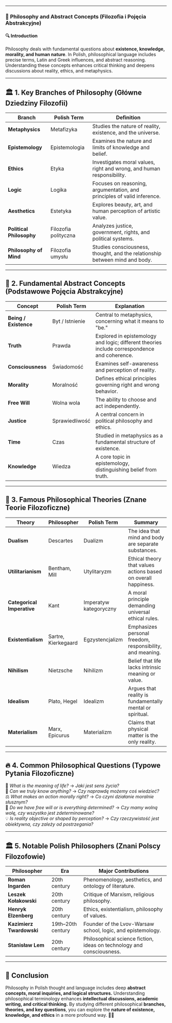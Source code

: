 
---
### 📘 **Philosophy and Abstract Concepts (Filozofia i Pojęcia Abstrakcyjne)**

#### 🔍 **Introduction**

Philosophy deals with fundamental questions about **existence, knowledge, morality, and human nature**. In Polish, philosophical language includes precise terms, Latin and Greek influences, and abstract reasoning. Understanding these concepts enhances critical thinking and deepens discussions about reality, ethics, and metaphysics.

---

## 🏛 **1. Key Branches of Philosophy (Główne Dziedziny Filozofii)**

|**Branch**|**Polish Term**|**Definition**|
|---|---|---|
|**Metaphysics**|Metafizyka|Studies the nature of reality, existence, and the universe.|
|**Epistemology**|Epistemologia|Examines the nature and limits of knowledge and belief.|
|**Ethics**|Etyka|Investigates moral values, right and wrong, and human responsibility.|
|**Logic**|Logika|Focuses on reasoning, argumentation, and principles of valid inference.|
|**Aesthetics**|Estetyka|Explores beauty, art, and human perception of artistic value.|
|**Political Philosophy**|Filozofia polityczna|Analyzes justice, government, rights, and political systems.|
|**Philosophy of Mind**|Filozofia umysłu|Studies consciousness, thought, and the relationship between mind and body.|

---

## 🔹 **2. Fundamental Abstract Concepts (Podstawowe Pojęcia Abstrakcyjne)**

|**Concept**|**Polish Term**|**Explanation**|
|---|---|---|
|**Being / Existence**|Byt / Istnienie|Central to metaphysics, concerning what it means to "be."|
|**Truth**|Prawda|Explored in epistemology and logic; different theories include correspondence and coherence.|
|**Consciousness**|Świadomość|Examines self-awareness and perception of reality.|
|**Morality**|Moralność|Defines ethical principles governing right and wrong behavior.|
|**Free Will**|Wolna wola|The ability to choose and act independently.|
|**Justice**|Sprawiedliwość|A central concern in political philosophy and ethics.|
|**Time**|Czas|Studied in metaphysics as a fundamental structure of existence.|
|**Knowledge**|Wiedza|A core topic in epistemology, distinguishing belief from truth.|

---

## 📜 **3. Famous Philosophical Theories (Znane Teorie Filozoficzne)**

|**Theory**|**Philosopher**|**Polish Term**|**Summary**|
|---|---|---|---|
|**Dualism**|Descartes|Dualizm|The idea that mind and body are separate substances.|
|**Utilitarianism**|Bentham, Mill|Utylitaryzm|Ethical theory that values actions based on overall happiness.|
|**Categorical Imperative**|Kant|Imperatyw kategoryczny|A moral principle demanding universal ethical rules.|
|**Existentialism**|Sartre, Kierkegaard|Egzystencjalizm|Emphasizes personal freedom, responsibility, and meaning.|
|**Nihilism**|Nietzsche|Nihilizm|Belief that life lacks intrinsic meaning or value.|
|**Idealism**|Plato, Hegel|Idealizm|Argues that reality is fundamentally mental or spiritual.|
|**Materialism**|Marx, Epicurus|Materializm|Claims that physical matter is the only reality.|

---

## 🔥 **4. Common Philosophical Questions (Typowe Pytania Filozoficzne)**

🧠 _What is the meaning of life?_ → _Jaki jest sens życia?_  
🤔 _Can we truly know anything?_ → _Czy naprawdę możemy coś wiedzieć?_  
⚖ _What makes an action morally right?_ → _Co czyni działanie moralnie słusznym?_  
🚀 _Do we have free will or is everything determined?_ → _Czy mamy wolną wolę, czy wszystko jest zdeterminowane?_  
💡 _Is reality objective or shaped by perception?_ → _Czy rzeczywistość jest obiektywna, czy zależy od postrzegania?_

---

## 🏛 **5. Notable Polish Philosophers (Znani Polscy Filozofowie)**

|**Philosopher**|**Era**|**Major Contributions**|
|---|---|---|
|**Roman Ingarden**|20th century|Phenomenology, aesthetics, and ontology of literature.|
|**Leszek Kołakowski**|20th century|Critique of Marxism, religious philosophy.|
|**Henryk Elzenberg**|20th century|Ethics, existentialism, philosophy of values.|
|**Kazimierz Twardowski**|19th–20th century|Founder of the Lvov-Warsaw school, logic, and epistemology.|
|**Stanisław Lem**|20th century|Philosophical science fiction, ideas on technology and consciousness.|

---

## 📌 **Conclusion**

Philosophy in Polish thought and language includes deep **abstract concepts, moral inquiries, and logical structures.** Understanding philosophical terminology enhances **intellectual discussions, academic writing, and critical thinking.** By studying different philosophical **branches, theories, and key questions**, you can explore the **nature of existence, knowledge, and ethics** in a more profound way. 🧠✨